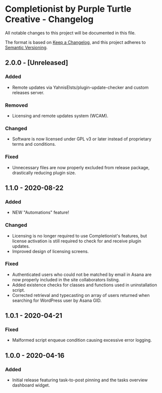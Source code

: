 # Completionist by Purple Turtle Creative - Changelog
All notable changes to this project will be documented in this file.

The format is based on [Keep a Changelog](https://keepachangelog.com/en/1.0.0/),
and this project adheres to [Semantic Versioning](https://semver.org/spec/v2.0.0.html).

## 2.0.0 - [Unreleased]
### Added
- Remote updates via YahnisElsts/plugin-update-checker and custom releases server.

### Removed
- Licensing and remote updates system (WCAM).

### Changed
- Software is now licensed under GPL v3 or later instead of proprietary terms and conditions.

### Fixed
- Unnecessary files are now properly excluded from release package, drastically reducing plugin size.

## 1.1.0 - 2020-08-22
### Added
- NEW "Automations" feature!

### Changed
- Licensing is no longer required to use Completionist's features, but license activation is still required to check for and receive plugin updates.
- Improved design of licensing screens.

### Fixed
- Authenticated users who could not be matched by email in Asana are now properly included in the site collaborators listing.
- Added existence checks for classes and functions used in uninstallation script.
- Corrected retrieval and typecasting on array of users returned when searching for WordPress user by Asana GID.

## 1.0.1 - 2020-04-21
### Fixed
- Malformed script enqueue condition causing excessive error logging.

## 1.0.0 - 2020-04-16
### Added
- Initial release featuring task-to-post pinning and the tasks overview dashboard widget.
